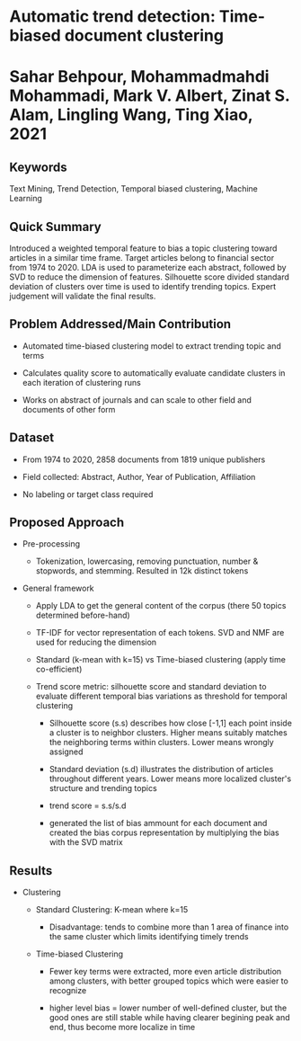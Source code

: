# Automatic trend detection: Time-biased document clustering
# Sahar Behpour, Mohammadmahdi Mohammadi, Mark V. Albert, Zinat S. Alam, Lingling Wang, Ting Xiao, 2021

## Keywords

Text Mining, Trend Detection, Temporal biased clustering, Machine Learning

## Quick Summary

Introduced a weighted temporal feature to bias a topic clustering toward articles in a similar time frame. Target articles belong to financial sector from 1974 to 2020. LDA is used to parameterize each abstract, followed by SVD to reduce the dimension of features. Silhouette score divided standard deviation of clusters over time is used to identify trending topics. Expert judgement will validate the final results.

## Problem Addressed/Main Contribution

* Automated time-biased clustering model to extract trending topic and terms 

* Calculates quality score to automatically evaluate candidate clusters in each iteration of clustering runs

* Works on abstract of journals and can scale to other field and documents of other form

## Dataset

* From 1974 to 2020, 2858 documents from 1819 unique publishers

* Field collected: Abstract, Author, Year of Publication, Affiliation

* No labeling or target class required

## Proposed Approach

* Pre-processing

    + Tokenization, lowercasing, removing punctuation, number & stopwords, and stemming. Resulted in 12k distinct tokens

* General framework

    + Apply LDA to get the general content of the corpus (there 50 topics determined before-hand)

    + TF-IDF for vector representation of each tokens. SVD and NMF are used for reducing the dimension

    + Standard (k-mean with k=15) vs Time-biased clustering (apply time co-efficient)

    + Trend score metric: silhouette score and standard deviation to evaluate different temporal bias variations as threshold for temporal clustering  

        - Silhouette score (s.s) describes how close [-1,1] each point inside a cluster is to neighbor clusters. Higher means suitably matches the neighboring terms within clusters. Lower means wrongly assigned

        - Standard deviation (s.d) illustrates the distribution of articles throughout different years. Lower means more localized cluster's structure and trending topics

        - trend score = s.s/s.d

        - generated the list of bias ammount for each document and created the bias corpus representation by multiplying the bias with the SVD matrix

## Results 

* Clustering 

    + Standard Clustering: K-mean where k=15

        - Disadvantage: tends to combine more than 1 area of finance into the same cluster which limits identifying timely trends 

    + Time-biased Clustering

        - Fewer key terms were extracted, more even article distribution among clusters, with better grouped topics which were easier to recognize

        - higher level bias = lower number of well-defined cluster, but the good ones are still stable while having clearer begining peak and end, thus become more localize in time
        

